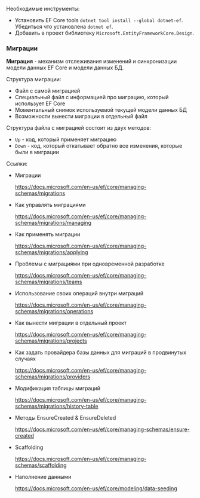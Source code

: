 Необходимые инструменты:

- Установить EF Core tools `dotnet tool install --global dotnet-ef`. Убедиться что установлена `dotnet ef`.
- Добавить в проект библиотеку `Microsoft.EntityFrameworkCore.Design`.



### Миграции

**Миграция** - механизм отслеживания изменений и синхронизации модели данных EF Core и модели данных БД.



Структура миграции:

- Файл с самой миграцией
- Специальный файл с информацией про миграцию, который использует EF Core
- Моментальный снимок используемой текущей модели данных БД
- Возможности вынести миграции в отдельный файл



Структура файла с миграцией состоит из двух методов:

- `Up` - код, который применяет миграцию
- `Down` - код, который откатывает обратно все изменения, которые были в миграции





Ссылки:

- Миграции

  https://docs.microsoft.com/en-us/ef/core/managing-schemas/migrations

- Как управлять миграциями

  https://docs.microsoft.com/en-us/ef/core/managing-schemas/migrations/managing

- Как применять миграции

  https://docs.microsoft.com/en-us/ef/core/managing-schemas/migrations/applying

- Проблемы с миграциями при одновременной разработке

  https://docs.microsoft.com/en-us/ef/core/managing-schemas/migrations/teams

- Использование своих операций внутри миграций

  https://docs.microsoft.com/en-us/ef/core/managing-schemas/migrations/operations

- Как вынести миграции в отдельный проект

  https://docs.microsoft.com/en-us/ef/core/managing-schemas/migrations/projects

- Как задать провайдера базы данных для миграций в продвинутых случаях

  https://docs.microsoft.com/en-us/ef/core/managing-schemas/migrations/providers

- Модификация таблицы миграций

  https://docs.microsoft.com/en-us/ef/core/managing-schemas/migrations/history-table

- Методы EnsureCreated & EnsureDeleted

  https://docs.microsoft.com/en-us/ef/core/managing-schemas/ensure-created

- Scaffolding

  https://docs.microsoft.com/en-us/ef/core/managing-schemas/scaffolding

- Наполнение данными

  https://docs.microsoft.com/en-us/ef/core/modeling/data-seeding